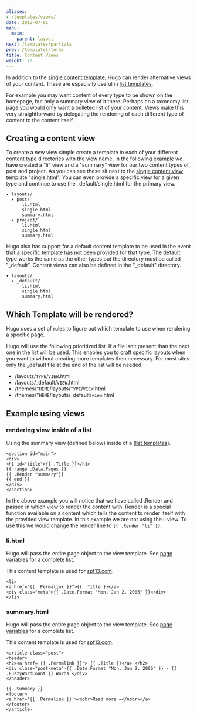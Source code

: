 ```yaml
---
aliases:
- /templates/views/
date: 2013-07-01
menu:
  main:
    parent: layout
next: /templates/partials
prev: /templates/terms
title: Content Views
weight: 70
---
```


In addition to the [single content template](/templates/content/), Hugo can render alternative views of
your content. These are especially useful in [list templates](/templates/list).

For example you may want content of every type to be shown on the
homepage, but only a summary view of it there. Perhaps on a taxonomy
list page you would only want a bulleted list of your content. Views
make this very straightforward by delegating the rendering of each
different type of content to the content itself.


## Creating a content view

To create a new view simple create a template in each of your different
content type directories with the view name. In the following example we
have created a "li" view and a "summary" view for our two content types
of post and project. As you can see these sit next to the [single
content view](/templates/content) template "single.html". You can even
provide a specific view for a given type and continue to use the
\_default/single.html for the primary view.

    ▾ layouts/
      ▾ post/
          li.html
          single.html
          summary.html
      ▾ project/
          li.html
          single.html
          summary.html

Hugo also has support for a default content template to be used in the event
that a specific template has not been provided for that type. The default type
works the same as the other types but the directory must be called "_default".
Content views can also be defined in the "_default" directory.


    ▾ layouts/
      ▾ _default/
          li.html
          single.html
          summary.html


## Which Template will be rendered?
Hugo uses a set of rules to figure out which template to use when
rendering a specific page.

Hugo will use the following prioritized list. If a file isn’t present
than the next one in the list will be used. This enables you to craft
specific layouts when you want to without creating more templates
then necessary. For most sites only the \_default file at the end of
the list will be needed.

* /layouts/`TYPE`/`VIEW`.html
* /layouts/\_default/`VIEW`.html
* /themes/`THEME`/layouts/`TYPE`/`VIEW`.html
* /themes/`THEME`/layouts/\_default/`view`.html


## Example using views

### rendering view inside of a list

Using the summary view (defined below) inside of a ([list
templates](/templates/list)). 

    <section id="main">
    <div>
    <h1 id="title">{{ .Title }}</h1>
    {{ range .Data.Pages }}
    {{ .Render "summary"}}
    {{ end }}
    </div>
    </section>

In the above example you will notice that we have called .Render and passed in
which view to render the content with. Render is a special function available on
a content which tells the content to render itself with the provided view template.
In this example we are not using the li view. To use this we would
change the render line to `{{ .Render "li" }}`.


### li.html

Hugo will pass the entire page object to the view template. See [page
variables](/templates/variables) for a complete list.

This content template is used for [spf13.com](http://spf13.com).

    <li>
    <a href="{{ .Permalink }}">{{ .Title }}</a>
    <div class="meta">{{ .Date.Format "Mon, Jan 2, 2006" }}</div>
    </li>

### summary.html

Hugo will pass the entire page object to the view template. See [page
variables](/templates/variables) for a complete list.

This content template is used for [spf13.com](http://spf13.com).

    <article class="post">
    <header>
    <h2><a href='{{ .Permalink }}'> {{ .Title }}</a> </h2>
    <div class="post-meta">{{ .Date.Format "Mon, Jan 2, 2006" }} - {{ .FuzzyWordCount }} Words </div>
    </header>

    {{ .Summary }}
    <footer>
    <a href='{{ .Permalink }}'><nobr>Read more →</nobr></a>
    </footer>
    </article>


